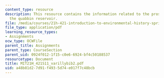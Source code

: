 ```yaml
---
content_type: resource
description: This resource contains the information related to the pros and cons of
  the quabbin reservoir.
file: /media/courses/21h-421-introduction-to-environmental-history-spring-2011/a48b81d27d91f4935d74e017f7c48bcb_MIT21H_421S11_varillybib2.pdf
file_type: application/pdf
learning_resource_types:
- Assignments
ocw_type: OCWFile
parent_title: Assignments
parent_type: CourseSection
parent_uid: 0924f012-1f15-c0e6-6924-bf4c50188537
resourcetype: Document
title: MIT21H_421S11_varillybib2.pdf
uid: a48b81d2-7d91-f493-5d74-e017f7c48bcb
---
```

